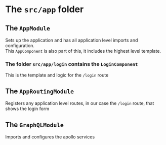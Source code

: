 # The `src/app` folder

## The `AppModule`

Sets up the application and has all application level imports and configuration.  
This `AppComponent` is also part of this, it includes the highest level template.

### The folder `src/app/login` contains the `LoginComponent`

This is the template and logic for the `/login` route

## The `AppRoutingModule`

Registers any application level routes, in our case the `/login` route, that shows the login form

## The `GraphQLModule`

Imports and configures the apollo services
